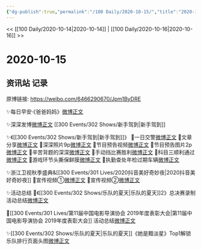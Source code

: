 ```yaml
---
{"dg-publish":true,"permalink":"/100 Daily/2020-10-15/","title":"2020-10-15","created":"2023-04-08T15:22:07.118+08:00","updated":"2023-04-08T15:23:19.149+08:00"}
---
```



<< [[100 Daily/2020-10-14\|2020-10-14]] | [[100 Daily/2020-10-16\|2020-10-16]] >>

# 2020-10-15

## 资讯站 记录

原博链接: https://weibo.com/6466290670/Jpm1ByDRE

✨每日早安·《爸爸妈妈》[微博正文](https://m.weibo.cn/6466290670/4560209580658589)

✨深深发博[微博正文](https://m.weibo.cn/6466290670/4560416480433202) [[300 Events/302 Shows/新手驾到\|新手驾到]]

✨《[[300 Events/302 Shows/新手驾到\|新手驾到]]》
💫一日交警[微博正文](https://m.weibo.cn/6466290670/4560254560640954)
💫文章分享[微博正文](https://m.weibo.cn/6466290670/4560273446288717)
💫深深照片9p[微博正文](https://m.weibo.cn/6466290670/4560344695969359)
💫节目预告视频[微博正文](https://m.weibo.cn/6466290670/4560317306379630)
💫节目预告图片2p[微博正文](https://m.weibo.cn/6466290670/4560318863515396)
💫辛苦背题的深深[微博正文](https://m.weibo.cn/6466290670/4560421187228872)
💫手动挡比赛胜利[微博正文](https://m.weibo.cn/6466290670/4560421779146358)
💫科目三顺利通过[微博正文](https://m.weibo.cn/6466290670/4560429697468991)
💫游戏环节头撕保鲜膜[微博正文](https://m.weibo.cn/6466290670/4560426648480180)
💫执勤查处年检过期车辆[微博正文](https://m.weibo.cn/6466290670/4560434234921581)

✨浙江卫视秋季盛典&[[300 Events/301 Lives/2020抖音美好奇妙夜\|2020抖音美好奇妙夜]]
💫宣传视频①[微博正文](https://m.weibo.cn/6466290670/4560255985396518)
💫宣传视频②[微博正文](https://m.weibo.cn/6466290670/4560302828691669)

✨活动总结
💫《[[300 Events/302 Shows/乐队的夏天\|乐队的夏天]]2》总决赛录制 活动总结[微博正文](https://m.weibo.cn/6466290670/4560371752382177)

💫[[300 Events/301 Lives/第11届中国电影导演协会 2019年度表彰大会\|第11届中国电影导演协会 2019年度表彰大会]] 活动总结[微博正文](https://m.weibo.cn/6466290670/4560373418037303)

✨[[300 Events/302 Shows/乐队的夏天\|乐队的夏天]]《她是黯淡星》Top1解锁乐队排行页面头图[微博正文](https://m.weibo.cn/6466290670/4560428786778904)
